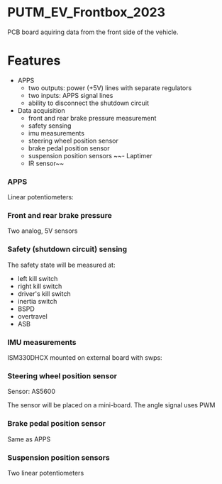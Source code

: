 # PUTM_EV_Frontbox_2023

PCB board aquiring data from the front side of the vehicle.

# Features

- APPS
  - two outputs: power (+5V) lines with separate regulators
  - two inputs: APPS signal lines
  - ability to disconnect the shutdown circuit
- Data acquisition
  - front and rear brake pressure measurement
  - safety sensing
  - imu measurements
  - steering wheel position sensor
  - brake pedal position sensor
  - suspension position sensors
~~- Laptimer
  - IR sensor~~

### APPS

Linear potentiometers:

### Front and rear brake pressure

Two analog, 5V sensors

### Safety (shutdown circuit) sensing

The safety state will be measured at:
- left kill switch
- right kill switch
- driver's kill switch
- inertia switch
- BSPD
- overtravel
- ASB

### IMU measurements

ISM330DHCX mounted on external board with swps:

### Steering wheel position sensor

Sensor: AS5600

The sensor will be placed on a mini-board. The angle signal uses PWM

### Brake pedal position sensor

Same as APPS

### Suspension position sensors

Two linear potentiometers

